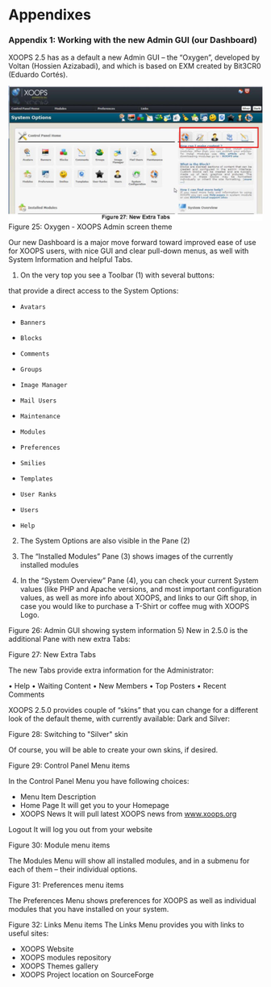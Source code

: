 # Appendixes

### Appendix 1: Working with the new Admin GUI (our Dashboard)


XOOPS 2.5 has as a default a new Admin GUI – the “Oxygen”, developed by Voltan (Hossien Azizabadi), and which is based on EXM created by Bit3CR0 (Eduardo Cortés).

![image001.png](../assets/img_52.jpg)
Figure 25: Oxygen - XOOPS Admin screen theme

Our new Dashboard is a major move forward toward improved ease of use for XOOPS users, with nice GUI and clear pull-down menus, as well with System Information and helpful Tabs.

1) On the very top you see a Toolbar (1) with several buttons:
 
that provide a direct access to the System Options:

-	  Avatars
-	  Banners 
-	  Blocks 
-	  Comments 
-	  Groups 
-	  Image Manager
-	  Mail Users
-	  Maintenance
-	  Modules
-	  Preferences
-	  Smilies
-	  Templates
-	  User Ranks
-	  Users
-	  Help

2) The System Options are also visible in the Pane (2) 

3) The “Installed Modules” Pane (3) shows images of the currently installed modules

4) In the “System Overview” Pane (4),  you can check your current System values (like PHP and Apache versions, and most important configuration values, as well as more info about XOOPS, and links to our Gift shop, in case you would like to purchase a T-Shirt or coffee mug with XOOPS Logo.

  

Figure 26: Admin GUI showing system information
5) New in 2.5.0 is the additional Pane with new extra Tabs:
 
Figure 27: New Extra Tabs

The new Tabs provide extra information for the Administrator:

•	  Help 
•	  Waiting Content 
•	  New Members 
•	  Top Posters 
•	  Recent Comments 


XOOPS 2.5.0 provides couple of “skins” that you can change for a different look of the default theme, with currently available: Dark and Silver: 

  

Figure 28: Switching to "Silver" skin

Of course, you will be able to create your own skins, if desired.

  

Figure 29: Control Panel Menu items

In the Control Panel Menu you have following choices:


- Menu Item	Description
- Home Page	It will get you to your Homepage
- XOOPS News	It will pull latest XOOPS news from www.xoops.org 


Logout	It will log you out from your website



  

Figure 30: Module menu items

The Modules Menu will show all installed modules, and in a submenu for each of them – their individual options.

  

Figure 31: Preferences menu items

The Preferences Menu shows preferences for XOOPS as well as individual modules that you have installed on your system.

  

Figure 32: Links Menu items
The Links Menu provides you with links to useful sites:

-	XOOPS Website
-	XOOPS modules repository
-	XOOPS Themes gallery
-	XOOPS Project location on SourceForge

 
